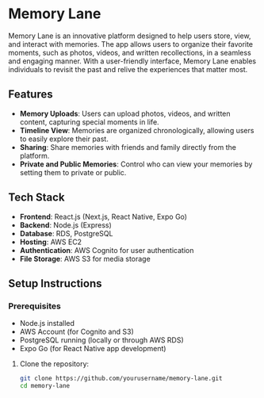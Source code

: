 # Memory Lane

Memory Lane is an innovative platform designed to help users store, view, and interact with memories. The app allows users to organize their favorite moments, such as photos, videos, and written recollections, in a seamless and engaging manner. With a user-friendly interface, Memory Lane enables individuals to revisit the past and relive the experiences that matter most.

## Features

- **Memory Uploads**: Users can upload photos, videos, and written content, capturing special moments in life.
- **Timeline View**: Memories are organized chronologically, allowing users to easily explore their past.
- **Sharing**: Share memories with friends and family directly from the platform.
- **Private and Public Memories**: Control who can view your memories by setting them to private or public.

## Tech Stack

- **Frontend**: React.js (Next.js, React Native, Expo Go)
- **Backend**: Node.js (Express)
- **Database**: RDS, PostgreSQL
- **Hosting**: AWS EC2
- **Authentication**: AWS Cognito for user authentication
- **File Storage**: AWS S3 for media storage

## Setup Instructions

### Prerequisites

- Node.js installed
- AWS Account (for Cognito and S3)
- PostgreSQL running (locally or through AWS RDS)
- Expo Go (for React Native app development)

1. Clone the repository:
   ```bash
   git clone https://github.com/yourusername/memory-lane.git
   cd memory-lane
